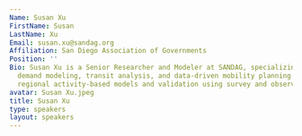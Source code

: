 ```yaml
---
Name: Susan Xu
FirstName: Susan
LastName: Xu
Email: susan.xu@sandag.org
Affiliation: San Diego Association of Governments
Position: ''
Bio: Susan Xu is a Senior Researcher and Modeler at SANDAG, specializing in travel
  demand modeling, transit analysis, and data-driven mobility planning. Her work supports
  regional activity-based models and validation using survey and observed data.
avatar: Susan Xu.jpeg
title: Susan Xu
type: speakers
layout: speakers
---
```

